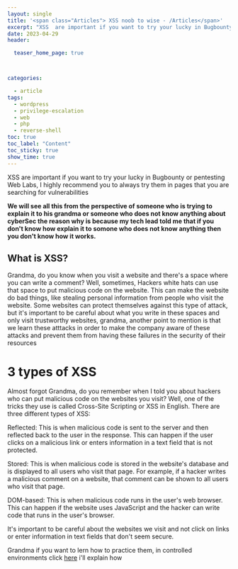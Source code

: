 ```yaml
---
layout: single
title: '<span class="Articles"> XSS noob to wise - /Articles</span>'
excerpt: "XSS  are important if you want to try your lucky in Bugbounty or pentesting Web Labs, I highly recommend you to always try them in pages that you are searching for vulnerabilities "
date: 2023-04-29
header:

  teaser_home_page: true



categories:

  - article
tags:  
  - wordpress
  - privilege-escalation
  - web
  - php
  - reverse-shell
toc: true
toc_label: "Content"
toc_sticky: true
show_time: true
---
```



XSS are important if you want to try your lucky in Bugbounty or pentesting Web Labs, I highly recommend you to always try them in pages that you are searching for vulnerabilities 

**We will see all this from the perspective of someone who is trying to explain it to his grandma or someone who does not know anything about cyberSec the reason why is because my tech lead told me that if you don't know how explain it to somone who does not know anything then you don't know how it works.**


## What is XSS?

Grandma, do you know when you visit a website and there's a space where you can write a comment? Well, sometimes, Hackers white hats can use that space to put malicious code on the website. This can make the website do bad things, like stealing personal information from people who visit the website. Some websites can protect themselves against this type of attack, but it's important to be careful about what you write in these spaces and only visit trustworthy websites, grandma, another point to mention is that we learn these atttacks in order to make the company aware of these attacks and prevent them from having these failures in the security of their resources

# 3 types of XSS 

Almost forgot Grandma, do you remember when I told you about hackers who can put malicious code on the websites you visit? Well, one of the tricks they use is called Cross-Site Scripting or XSS in English. There are three different types of XSS:

Reflected: This is when malicious code is sent to the server and then reflected back to the user in the response. This can happen if the user clicks on a malicious link or enters information in a text field that is not protected.

Stored: This is when malicious code is stored in the website's database and is displayed to all users who visit that page. For example, if a hacker writes a malicious comment on a website, that comment can be shown to all users who visit that page.

DOM-based: This is when malicious code runs in the user's web browser. This can happen if the website uses JavaScript and the hacker can write code that runs in the user's browser.

It's important to be careful about the websites we visit and not click on links or enter information in text fields that don't seem secure.

Grandma if you want to lern how to practice them, in controlled environments click [here](https://zeekk3n.github.io/andrey.github.io/.hacking-notes) i'll explain how


